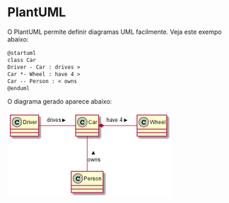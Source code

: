 # PlantUML

O PlantUML permite definir diagramas UML facilmente. Veja este exempo abaixo:

	@startuml
	class Car
	Driver - Car : drives >
	Car *- Wheel : have 4 >
	Car -- Person : < owns	
	@enduml
	
O diagrama gerado aparece abaixo:

![png/cars.png](png/cars.png)	


